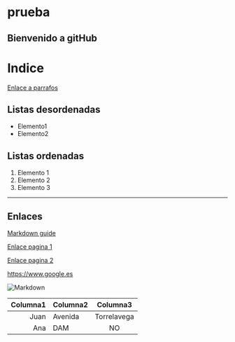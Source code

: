 # prueba
## Bienvenido a gitHub

  # Indice
  [Enlace a parrafos](#listas-desordenadas)



## Listas desordenadas

* Elemento1
* Elemento2

## Listas ordenadas
1. Elemento 1
2. Elemento 2
3. Elemento 3


---


## Enlaces

[Markdown guide](https://www.markdownguide.org)


[Enlace pagina 1](pagina1.md)

[Enlace pagina 2](pagina2.md)

<https://www.google.es>

![Markdown](img/descarga.jfif)


|Columna1|Columna2|Columna3|
|---:|:---|:---:|
|Juan | Avenida | Torrelavega|
|Ana | DAM |NO